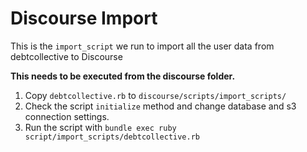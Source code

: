 # Discourse Import

This is the `import_script` we run to import all the user data from
debtcollective to Discourse

**This needs to be executed from the discourse folder.**

1. Copy `debtcollective.rb` to `discourse/scripts/import_scripts/`
1. Check the script `initialize` method and change database and s3 connection settings.
1. Run the script with `bundle exec ruby script/import_scripts/debtcollective.rb`